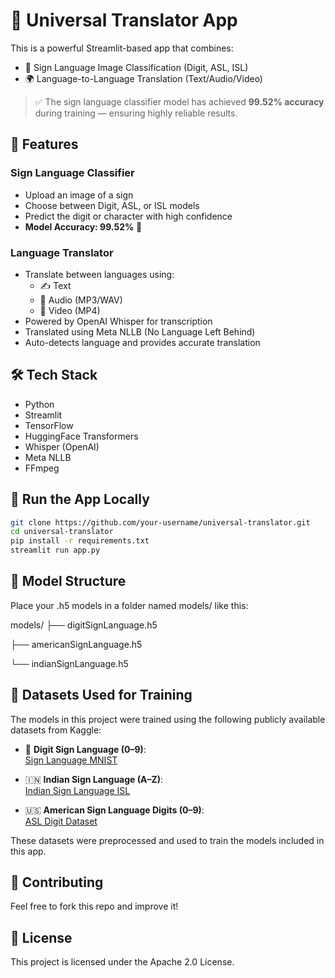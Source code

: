 # 🧠 Universal Translator App

This is a powerful Streamlit-based app that combines:

- 🤟 Sign Language Image Classification (Digit, ASL, ISL)
- 🌍 Language-to-Language Translation (Text/Audio/Video)

> ✅ The sign language classifier model has achieved **99.52% accuracy** during training — ensuring highly reliable results.

## 🔧 Features

### Sign Language Classifier
- Upload an image of a sign
- Choose between Digit, ASL, or ISL models
- Predict the digit or character with high confidence
- **Model Accuracy: 99.52%** 🚀

### Language Translator
- Translate between languages using:
  - ✍️ Text
  - 🎵 Audio (MP3/WAV)
  - 🎥 Video (MP4)
- Powered by OpenAI Whisper for transcription
- Translated using Meta NLLB (No Language Left Behind)
- Auto-detects language and provides accurate translation

## 🛠️ Tech Stack

- Python
- Streamlit
- TensorFlow
- HuggingFace Transformers
- Whisper (OpenAI)
- Meta NLLB
- FFmpeg

## 🚀 Run the App Locally

```bash
git clone https://github.com/your-username/universal-translator.git
cd universal-translator
pip install -r requirements.txt
streamlit run app.py
```

## 📁 Model Structure
Place your .h5 models in a folder named models/ like this:

models/
├── digitSignLanguage.h5

├── americanSignLanguage.h5

└── indianSignLanguage.h5

## 📂 Datasets Used for Training

The models in this project were trained using the following publicly available datasets from Kaggle:

- 🔢 **Digit Sign Language (0–9)**:  
  [Sign Language MNIST](https://www.kaggle.com/datasets/datamunge/sign-language-mnist)

- 🇮🇳 **Indian Sign Language (A–Z)**:  
  [Indian Sign Language ISL](https://www.kaggle.com/datasets/prathumarikeri/indian-sign-language-isl)

- 🇺🇸 **American Sign Language Digits (0–9)**:  
  [ASL Digit Dataset](https://www.kaggle.com/datasets/rayeed045/american-sign-language-digit-dataset)

These datasets were preprocessed and used to train the models included in this app.

## 🤝 Contributing
Feel free to fork this repo and improve it!

## 📜 License
This project is licensed under the Apache 2.0 License.​
